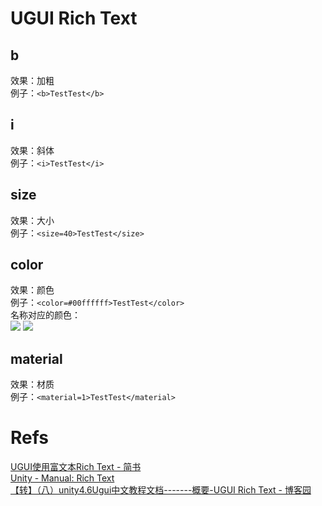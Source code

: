 # UGUI Rich Text

## b

效果：加粗  
例子：`<b>TestTest</b>`

## i

效果：斜体  
例子：`<i>TestTest</i>`

## size

效果：大小  
例子：`<size=40>TestTest</size>`

## color

效果：颜色  
例子：`<color=#00ffffff>TestTest</color>`  
名称对应的颜色：  
![](https://i.imgur.com/2arUvNu.png)
![](https://i.imgur.com/k55p9bg.png)

## material
效果：材质  
例子：`<material=1>TestTest</material>`  

# Refs
[UGUI使用富文本Rich Text - 简书](https://www.jianshu.com/p/e9efe7e6e02b)  
[Unity - Manual: Rich Text](https://docs.unity3d.com/Manual/StyledText.html)  
[【转】（八）unity4.6Ugui中文教程文档-------概要-UGUI Rich Text - 博客园](https://www.cnblogs.com/slysky/p/4301676.html)
